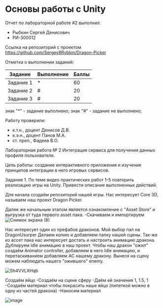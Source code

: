 # Основы работы с Unity
Отчет по лабораторной работе #2 выполнил:
- Рыбкин Сергей Денисович
- РИ-300012

Ссылка на репозиторий с проектом
https://github.com/Sergey8Rybkin/Dragon-Picker

Отметка о выполнении заданий:

| Задание | Выполнение | Баллы |
| ------ | ------ | ------ |
| Задание 1 | * | 60 |
| Задание 2 | # | 20 |
| Задание 3 | # | 20 |

знак "*" - задание выполнено; знак "#" - задание не выполнено;

Работу проверили:
- к.т.н., доцент Денисов Д.В.
- к.э.н., доцент Панов М.А.
- ст. преп., Фадеев В.О.


Лабораторная работа № 2 Интеграция сервиса для получения данных
профиля пользователя.

Цель работы: создание интерактивного приложения и изучение принципов
интеграции в него игровых сервисов.

Задание 1.
По теме видео практических работ 1-5 повторить реализацию игры на Unity. Привести описание выполненных действий.

Для начала создаём репозиторий нашей игры. Нас интересует Core 3D, называем наш проект Dragon Picker.

Далее же начальным этапом является ознакомление с "Asset Store" и выгрузка от туда первого asset пака.
      -Скачиваем и импортируем
![Снимок экрана (8)](https://user-images.githubusercontent.com/100475554/195134791-88cb51df-468c-4831-b0bc-8287a4631f07.png)

Нас интересует один из префабов драконов. Мой выбор пал на DragonUsurper
Делаем копию и добавляем папку нашей сцены. Так-же из ассет пака нас интересует достать и настроить анимацию дракона. Дублируем Idle анимацию в наш проект. Чтобы наш дракон "ожил" создаём Animator controller, добавляем в него Idle анимацию, и перетаскиванием добавляем AC нашему дракону. Вынеся на сцену можем наблюдать нашего "ожившего" enemy.

![Sh4VVLXHqb](https://user-images.githubusercontent.com/100475554/195137797-f06de2b8-1a7d-4233-ac43-72ad2b551ace.gif)

Создаём яйцо
-Создаём на сцене сферу
-Даём ей значения 1, 1.5, 1
-Создаём материал чтобы покрасить наше яйцо (пипеткой можно в одну из частей дракона)
-Наносим материал

![image](https://user-images.githubusercontent.com/100475554/195140151-24a8c8c3-31ec-4e19-b92c-24a4b9f9f952.png)
